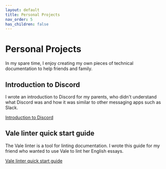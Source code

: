 ```yaml
---
layout: default
title: Personal Projects
nav_order: 5
has_children: false
---
```

# Personal Projects

In my spare time, I enjoy creating my own pieces of technical documentation to help friends and family.

## Introduction to Discord
I wrote an introduction to Discord for my parents, who didn't understand what Discord was and how it was similar to other messaging apps such as Slack.

[Introduction to Discord](https://docs.google.com/document/d/1mcSiFhQ7MzN9Lg2HJLvKztHHqpjMQRDcc7ydxBo7gic/edit?usp=sharing)

## Vale linter quick start guide

The Vale linter is a tool for linting documentation. I wrote this guide for my friend who wanted to use Vale to lint her English essays.

[Vale linter quick start guide](https://docs.google.com/document/d/1dScFNdKjLhC0FAo5xNLZ6RdDMzzSx971Uy8asRY7lOg/edit?usp=sharing)

